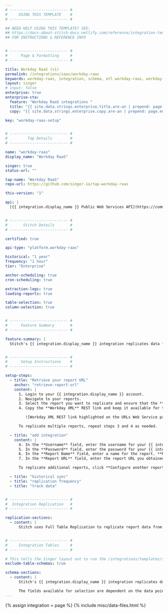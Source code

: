 ```yaml
---
# -------------------------- #
#     USING THIS TEMPLATE    #
# -------------------------- #

## NEED HELP USING THIS TEMPLATE? SEE:
## https://docs-about-stitch-docs.netlify.com/reference/integration-templates/saas/
## FOR INSTRUCTIONS & REFERENCE INFO


# -------------------------- #
#      Page & Formatting     #
# -------------------------- #

title: Workday RaaS (v1)
permalink: /integrations/saas/workday-raas
keywords: workday-raas, integration, schema, etl workday-raas, workday-raas etl, workday-raas schema
layout: singer
# input: false
enterprise: true
enterprise-cta:
  feature: "Workday RaaS integrations "
  title: "{{ site.data.strings.enterprise.title.are-an | prepend: page.enterprise-cta.feature }}"
  copy: "{{ site.data.strings.enterprise.copy.are-an | prepend: page.enterprise-cta.feature | flatify }}"

key: "workday-raas-setup"


# -------------------------- #
#         Tap Details        #
# -------------------------- #

name: "workday-raas"
display_name: "Workday RaaS"

singer: true
status-url: ""

tap-name: "Workday RaaS"
repo-url: https://github.com/singer-io/tap-workday-raas

this-version: "1"

api: |
  [{{ integration.display_name }} Public Web Services API](https://community.workday.com/api){:target="new"}


# -------------------------- #
#       Stitch Details       #
# -------------------------- #

certified: true

api-type: "platform.workday-raas" 

historical: "1 year"
frequency: "1 hour"
tier: "Enterprise"

anchor-scheduling: true
cron-scheduling: true

extraction-logs: true
loading-reports: true

table-selection: true
column-selection: true


# -------------------------- #
#      Feature Summary       #
# -------------------------- #

feature-summary: |
  Stitch's {{ integration.display_name }} integration replicates data from your defined  reports using the {{ integration.api | flatify | strip }}. For more information on this integration's table creation, refer to the [Schema](#schema) section.


# -------------------------- #
#      Setup Instructions    #
# -------------------------- #

setup-steps:
  - title: "Retrieve your report URL"
    anchor: "retrieve-report-url"
    content: |
      1. Login to your {{ integration.display_name }} account.
      2. Navigate to your reports.
      3. Select the report you want to replicate and ensure that the **Enable As Web Service** box is checked.
      4. Copy the **Workday XML** REST link and keep it available for the next step.

         ![Workday XML REST link highlighted on the URLs Web Service page in {{ integration.display_name }}]({{ site.baseurl }}/images/integrations/workday-report-url.jpg){:style="max-width: 415px"}

      To replicate multiple reports, repeat steps 3 and 4 as needed.

  - title: "add integration"
    content: |
      4. In the **Username** field, enter the username for your {{ integration.display_name }} account.
      5. In the **Password** field, enter the password for your {{ integration.display_name }} account.
      6. In the **Report Name** field, enter a name for the report. **Note**: This will be used to create the name of the corresponding destination table.
      7. In the **Report URL** field, enter the report URL you obtained in [step 1](#retrieve-report-url).

      To replicate additional reports, click **Configure another report** and repeat steps 6 and 7.

  - title: "historical sync"
  - title: "replication frequency"
  - title: "track data"


# -------------------------- #
#  Integration Replication   #
# -------------------------- #

replication-sections:
  - content: |
      Stitch uses Full Table Replication to replicate report data from {{ integration.display_name }}. This means that during every replication job, every report configured in the integration's settings will be replicated in full.


# -------------------------- #
#     Integration Tables     #
# -------------------------- #

# This tells the Singer layout not to run the /integrations/templates/schemas/table-schemas.html include.
exclude-table-schemas: true

schema-sections:
  - content: |
      Stitch's {{ integration.display_name }} integration replicates data from existing reports in your {{ integration.display_name }} account. For every report you configure while setting up the integration, Stitch will create a corresponding table in your destination.

      The fields available for selection are dependent on the data points that exist in the report in {{ integration.display_name }}. If you don't see a field you want to select in Stitch, verify that the report in {{ integration.display_name }} contains the field.
---
```

{% assign integration = page %}
{% include misc/data-files.html %}